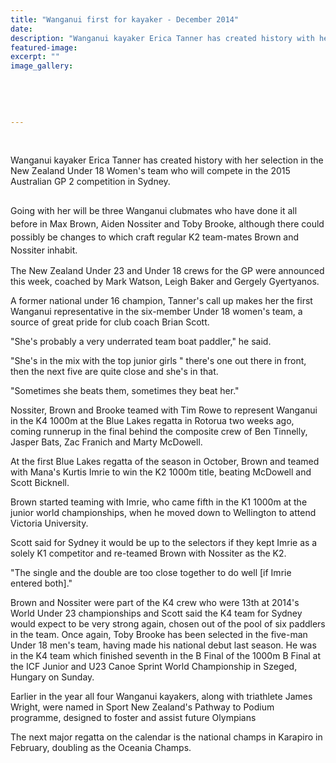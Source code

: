 ```yaml
---
title: "Wanganui first for kayaker - December 2014"
date: 
description: "Wanganui kayaker Erica Tanner has created history with her selection in the New Zealand Under 18 Women's team... - from the Wanganui Chronicle article 19 Dec 2014...."
featured-image: 
excerpt: ""
image_gallery:
	
	
	
	
	
---
```


<p>&nbsp;<img style="line-height: 1.5;" src=http://c1940652.r52.cf0.rackcdn.com/549393dfb8d39a1d810011b4/Erica-Tanner,-Kamar-photo-for-website,Kayaking.jpg alt="" /></p>
<p><span>Wanganui kayaker Erica Tanner has created history with her selection in the New Zealand Under 18 Women's team who will compete in the 2015 Australian GP 2 competition in Sydney.</span></p>
<p><img src=http://c1940652.r52.cf0.rackcdn.com/5493416aff2a7c27ba001152/Kyakers-going-to-sydney-2015,-chronicle-10-Dec-2014.jpg alt="" /></p>
<p><span style="line-height: 1.5;">Going with her will be three Wanganui clubmates who have done it all before in Max Brown, Aiden Nossiter and Toby Brooke, although there could possibly be changes to which craft regular K2 team-mates Brown and Nossiter inhabit.</span></p>
<p>The New Zealand Under 23 and Under 18 crews for the GP were announced this week, coached by Mark Watson, Leigh Baker and Gergely Gyertyanos.</p>
<p>A former national under 16 champion, Tanner's call up makes her the first Wanganui representative in the six-member Under 18 women's team, a source of great pride for club coach Brian Scott.</p>
<p>"She's probably a very underrated team boat paddler," he said.</p>
<p>"She's in the mix with the top junior girls " there's one out there in front, then the next five are quite close and she's in that.</p>
<p>"Sometimes she beats them, sometimes they beat her."</p>
<p>Nossiter, Brown and Brooke teamed with Tim Rowe to represent Wanganui in the K4 1000m at the Blue Lakes regatta in Rotorua two weeks ago, coming runnerup in the final behind the composite crew of Ben Tinnelly, Jasper Bats, Zac Franich and Marty McDowell.</p>
<p>At the first Blue Lakes regatta of the season in October, Brown and teamed with Mana's Kurtis Imrie to win the K2 1000m title, beating McDowell and Scott Bicknell.</p>
<p>Brown started teaming with Imrie, who came fifth in the K1 1000m at the junior world championships, when he moved down to Wellington to attend Victoria University.</p>
<p>Scott said for Sydney it would be up to the selectors if they kept Imrie as a solely K1 competitor and re-teamed Brown with Nossiter as the K2.</p>
<p>"The single and the double are too close together to do well [if Imrie entered both]."</p>
<p>Brown and Nossiter were part of the K4 crew who were 13th at 2014's World Under 23 championships and Scott said the K4 team for Sydney would expect to be very strong again, chosen out of the pool of six paddlers in the team. Once again, Toby Brooke has been selected in the five-man Under 18 men's team, having made his national debut last season. He was in the K4 team which finished seventh in the B Final of the 1000m B Final at the ICF Junior and U23 Canoe Sprint World Championship in Szeged, Hungary on Sunday.</p>
<p>Earlier in the year all four Wanganui kayakers, along with triathlete James Wright, were named in Sport New Zealand's Pathway to Podium programme, designed to foster and assist future Olympians</p>
<p>The next major regatta on the calendar is the national champs in Karapiro in February, doubling as the Oceania Champs.</p>

